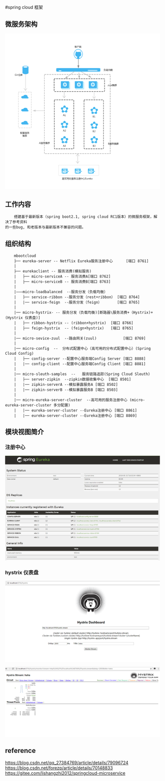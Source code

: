 #spring cloud 框架

## 微服务架构

 ![微服务系统架构图](./doc/microServerSystem.png)
 
## 工作内容
        搭建基于最新版本（spring boot2.1, spring cloud RC1版本）的微服务框架，解决了参考资料
    的一些bug, 和老版本与最新版本不兼容的问题。
 
## 组织结构
        mbootcloud
        ├── eureka-server -- Netflix Eureka服务注册中心      [端口 8761]
        | 
        ├── eurekaclient -- 服务消费(模拟服务)
        |	├── micro-serviceA -- 服务消费A[端口 8762] 
        |	├── micro-serviceB -- 服务消费B[端口 8763] 
        |
        |———micro-loadbalanced  --服务分发（负载均衡）  
        |	├── service-ribbon --服务分发（rest+ribbon） [端口 8764] 	
        |	|── service-feign  --服务分发（feign）       [端口 8765] 
        |
        |── micro-hystrix- -- 服务分发（负载均衡)[断路器\服务消费+（Hystrix)+(Hystrix 仪表盘)]
        |	├── ribbon-hystrix -- (ribbon+hystrix)  [端口 8766] 
        |	├── feign-hystrix  -- (feign+hystrix)   [端口 8765]
        |
        |── micro-sevice-zuul  --路由网关(zuul)            [端口 8769] 
        |
        |── micro-config  --  分布式配置中心（高可用的分布式配置中心）(Spring Cloud Config)
        |	├── config-server --配置中心服务端Config Server [端口 8888] 	
        |	|── config-client --配置中心服务端Config Client [端口 8881] 
        |
        |── micro-sleuth-samples  --   服务链路追踪(Spring Cloud Sleuth)
        |	├── server-zipkin  --zipkin数据收集中心  [端口 8501] 	
        |	|── zipkin-serverA --模拟暴露服务A [端口 8502] 
        |	|── zipkin-serverB --模拟暴露服务B [端口 8503] 
        |
        |── micro-eureka-server-cluster  --高可用的服务注册中心 (micro-eureka-server-cluster 多分配置)
        |	|── eureka-server-cluster --Eureka注册中心 [端口 8861] 
        |	|── eureka-server-cluster --Eureka注册中心 [端口 8869] 

 
 
## 模块视图简介
### 注册中心
 
 ![注册中心](./doc/eurekaserver.png)
   
### hystrix 仪表盘

 ![仪表盘](./doc/Dashboard.png)
   
 ![仪表盘stream](./doc/DashboardStream.png)    
 
## reference
 https://blog.csdn.net/qq_27384769/article/details/79096724
 https://blog.csdn.net/forezp/article/details/70148833
 https://gitee.com/lishangzhi2012/springcloud-microservice